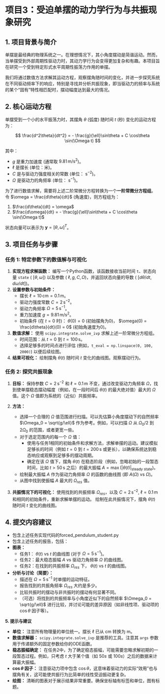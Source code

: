 # 项目3：受迫单摆的动力学行为与共振现象研究

## 1. 项目背景与简介

单摆是最经典的物理系统之一。在理想情况下，其小角度摆动是简谐运动。然而，当单摆受到外部周期性驱动力时，其动力学行为会变得更加复杂和有趣。本项目旨在研究一个受到特定形式水平周期性振荡力作用的单摆。

我们将通过数值方法求解其运动方程，观察摆角随时间的变化，并进一步探究系统在不同驱动频率下的响应，特别是寻找并分析共振现象，即当驱动力的频率与系统的某个“固有”特性相匹配时，摆动幅度达到最大的情况。

## 2. 核心运动方程

单摆受到一个小的水平振荡力时，其摆角 $\theta$ (弧度) 随时间 $t$ (秒) 变化的运动方程为：

$$
\frac{d^2\theta}{dt^2} = - \frac{g}{\ell}\sin\theta + C \cos\theta \sin(\Omega t)
$$

其中：
-   $g$ 是重力加速度 (通常取 $9.81 \, \mathrm{m/s^2}$)。
-   $\ell$ 是摆长 (单位：米)。
-   $C$ 是与驱动力强度相关的常数 (单位： $\mathrm{s}^{-2}$)。
-   $\Omega$ 是驱动力的角频率 (单位： $\mathrm{s}^{-1}$)。

为了进行数值求解，需要将上述二阶常微分方程转换为一个**一阶常微分方程组**。
令 $\omega = \frac{d\theta}{dt}$ (角速度)，则方程组为：

1.  $\frac{d\theta}{dt} = \omega$
2.  $\frac{d\omega}{dt} = - \frac{g}{\ell}\sin\theta + C \cos\theta \sin(\Omega t)$

状态向量可以表示为 $\mathbf{y} = [\theta, \omega]^T$。

## 3. 项目任务与步骤

### 任务 1: 特定参数下的数值解与可视化

1.  **实现方程求解函数：**
    编写一个Python函数，该函数接收当前时间 `t`、状态向量 `state` ( $[\theta, \omega]$) 以及参数 ( $\ell, g, C, \Omega$)，并返回状态向量的导数 ( $[d\theta/dt, d\omega/dt]$)。
2.  **设置参数与初始条件：**
    *   摆长 $\ell = 10 \, \mathrm{cm} = 0.1 \, \mathrm{m}$。
    *   驱动力强度常数 $C = 2 \, \mathrm{s}^{-2}$。
    *   驱动力角频率 $\Omega = 5 \, \mathrm{s}^{-1}$。
    *   重力加速度 $g = 9.81 \, \mathrm{m/s^2}$。
    *   初始条件 (在 $t=0$ 时)： $\theta(0) = 0$ (初始摆角为0)， $\omega(0) = \frac{d\theta}{dt}(0) = 0$ (初始角速度为0)。
3.  **数值求解：**
    使用 `scipy.integrate.solve_ivp` 求解上述一阶常微分方程组。
    *   时间范围：从 $t=0$ 到 $t=100 \, \mathrm{s}$。
    *   选择足够多的时间点进行评估 (例如，`t_eval = np.linspace(0, 100, 2000)`) 以便后续绘图。
4.  **结果可视化：**
    绘制摆角 $\theta(t)$ 随时间 $t$ 变化的曲线图。观察摆动行为。

### 任务 2: 探究共振现象

1.  **目标：** 保持参数 $C = 2 \, \mathrm{s}^{-2}$ 和 $\ell = 0.1 \, \mathrm{m}$ 不变，通过改变驱动力角频率 $\Omega$，找到使单摆稳态摆动幅度（例如，在一段时间后 $\theta(t)$ 的最大绝对值）最大的 $\Omega$ 值。这个 $\Omega$ 值即为系统的（近似）共振频率。

2.  **方法：**
    *   选择一个合理的 $\Omega$ 值范围进行扫描。可以先估算小角度摆动下的自然频率 $\Omega_0 = \sqrt{g/\ell}$ 作为参考。例如，可以扫描 $\Omega$ 从 $\Omega_0/2$ 到 $2\Omega_0$ 的范围，或者更宽一些。
    *   对于选定范围内的每一个 $\Omega$ 值：
        *   使用与任务1相同的初始条件和求解方法，求解单摆的运动。建议模拟足够长的时间（例如 $t=0$ 到 $t=200 \, \mathrm{s}$ 或更长），以确保系统达到稳态响应或观察到足够多的摆动周期。
        *   确定在该 $\Omega$ 值下，摆角 $\theta(t)$ 在稳态阶段（例如，忽略初始的一段暂态时间，比如 $t > 50 \, \mathrm{s}$ 之后）的最大振幅 $A = \max(|\theta(t)|_{\text{steady state}})$。
    *   绘制最大振幅 $A$ 作为驱动力角频率 $\Omega$ 的函数的曲线图 (即 $A(\Omega)$ vs $\Omega$)。
    *   从图中找到使振幅 $A$ 最大的 $\Omega_{res}$ 值。

3.  **共振情况下的可视化：**
    使用找到的共振频率 $\Omega_{res}$，以及 $C = 2 \, \mathrm{s}^{-2}$,  $\ell = 0.1 \, \mathrm{m}$ 和相同的初始条件，重新求解单摆的运动。
    绘制在此共振情况下，摆角 $\theta(t)$ 随时间 $t$ 变化的曲线图。

## 4. 提交内容建议

*   包含上述任务实现代码的forced_pendulum_student.py
*   包含上述任务的报告，包括：
*   **图表：**
    *   任务1： $\theta(t)$ vs $t$ 的曲线图 (对于 $\Omega = 5 \, \mathrm{s}^{-1}$)。
    *   任务2：最大稳态振幅 $A$ vs 驱动力角频率 $\Omega$ 的曲线图。
    *   任务2：在找到的共振频率 $\Omega_{res}$ 下， $\theta(t)$ vs $t$ 的曲线图。
*   **分析与讨论（简要）：**
    *   描述在 $\Omega = 5 \, \mathrm{s}^{-1}$ 时单摆的运动特征。
    *   报告找到的共振角频率 $\Omega_{res}$ 大约是多少。
    *   比较共振时的摆动与非共振时的摆动有何显著不同。
    *   （可选）将找到的共振频率与小角度近似下的自然频率 $\Omega_0 = \sqrt{g/\ell}$ 进行比较，并讨论可能的差异原因（如非线性项、驱动项的 $\cos\theta$ 因子等）。

**5. 提示与建议**

*   **单位：** 注意所有物理量的单位统一。摆长 $\ell$ 已从 cm 转换为 m。
*   **数值求解器：** `scipy.integrate.solve_ivp` 是推荐的工具。注意其 `args` 参数用于传递额外的固定参数给你的ODE函数。
*   **稳态振幅确定：** 在任务2中，为了确定稳态振幅，可能需要忽略求解初期的一段暂态过程。例如，只考虑 $t$ 大于某个值（如 $50s$ 或 $100s$）之后的数据来计算最大振幅。
*   **$\cos\theta$ 因子：** 注意驱动力项中包含 $\cos\theta$，这意味着驱动力的实际“效用”也与摆角有关，这可能使共振行为比简单的线性受迫振动更复杂。
*   **绘图：** 清晰的图表对于展示结果非常重要。确保坐标轴有标签和单位，图有标题。

